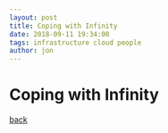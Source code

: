 ```yaml
---
layout: post
title: Coping with Infinity
date: 2018-09-11 19:34:00
tags: infrastructure cloud people
author: jon
---
```


# Coping with Infinity

[back](./)
